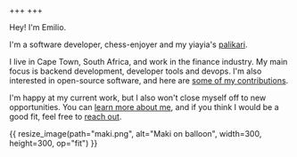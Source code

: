 +++
+++

Hey! I'm Emilio.

I'm a software developer, chess-enjoyer and my yiayia's [palikari](https://greekerthanthegreeks.com/lost-in-translation-word-of-day-palikari/).

I live in Cape Town, South Africa, and work in the finance industry.
My main focus is backend development, developer tools and devops.
I'm also interested in open-source software, and here are [some of my contributions](@/open-source.md).

I'm happy at my current work, but I also won't close myself off to new opportunities.
You can [learn more about me](@/about.md), and if you think I would be a good fit, feel free to [reach out](mailto:emilioziniades@gmail.com).

{{ resize_image(path="maki.png", alt="Maki on balloon", width=300, height=300, op="fit") }}
